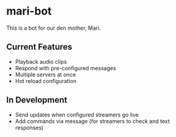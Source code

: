# mari-bot
This is a bot for our den mother, Mari. 

## Current Features
* Playback audio clips
* Respond with pre-configured messages
* Multiple servers at once
* Hot reload configuration

## In Development
* Send updates when configured streamers go live
* Add commands via message (for streamers to check and text responses)
